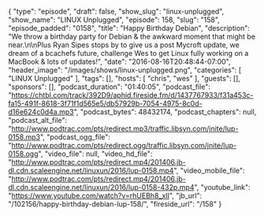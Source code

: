 {
  "type": "episode",
  "draft": false,
  "show_slug": "linux-unplugged",
  "show_name": "LINUX Unplugged",
  "episode": 158,
  "slug": "158",
  "episode_padded": "0158",
  "title": "Happy Birthday Debian",
  "description": "We throw a birthday party for Debian & the awkward moment that might be near.\n\nPlus Ryan Sipes stops by to give us a post Mycroft update, we dream of a bcachefs future, challenge Wes to get Linux fully working on a MacBook  & lots of updates!",
  "date": "2016-08-16T20:48:44-07:00",
  "header_image": "/images/shows/linux-unplugged.png",
  "categories": [
    "LINUX Unplugged"
  ],
  "tags": [],
  "hosts": [
    "chris",
    "wes"
  ],
  "guests": [],
  "sponsors": [],
  "podcast_duration": "01:40:05",
  "podcast_file": "https://chtbl.com/track/392D9/aphid.fireside.fm/d/1437767933/f31a453c-fa15-491f-8618-3f71f1d565e5/db57929b-7054-4975-8c0d-d16e624c0d4a.mp3",
  "podcast_bytes": 48432174,
  "podcast_chapters": null,
  "podcast_alt_file": "http://www.podtrac.com/pts/redirect.mp3/traffic.libsyn.com/jnite/lup-0158.mp3",
  "podcast_ogg_file": "http://www.podtrac.com/pts/redirect.ogg/traffic.libsyn.com/jnite/lup-0158.ogg",
  "video_file": null,
  "video_hd_file": "http://www.podtrac.com/pts/redirect.mp4/201406.jb-dl.cdn.scaleengine.net/linuxun/2016/lup-0158.mp4",
  "video_mobile_file": "http://www.podtrac.com/pts/redirect.mp4/201406.jb-dl.cdn.scaleengine.net/linuxun/2016/lup-0158-432p.mp4",
  "youtube_link": "https://www.youtube.com/watch?v=rhUEBh8_xII",
  "jb_url": "/102156/happy-birthday-debian-lup-158/",
  "fireside_url": "/158"
}

